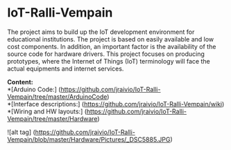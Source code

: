 # IoT-Ralli-Vempain
The project aims to build up the IoT development environment for educational institutions. The project is based on easily available and low cost components. In addition, an important factor is the availability of the source code for hardware drivers. This project focuses on producing prototypes, where the Internet of Things (IoT) terminology will face the actual equipments and internet services.

**Content:**     
*[Arduino Code:] (https://github.com/jraivio/IoT-Ralli-Vempain/tree/master/ArduinoCode)    
*[Interface descriptions:] (https://github.com/jraivio/IoT-Ralli-Vempain/wiki)  
*[Wiring and HW layouts:] (https://github.com/jraivio/IoT-Ralli-Vempain/tree/master/Hardware)  


![alt tag] (https://github.com/jraivio/IoT-Ralli-Vempain/blob/master/Hardware/Pictures/_DSC5885.JPG)
